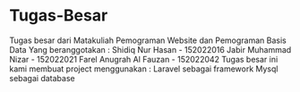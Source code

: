 # Tugas-Besar
Tugas besar dari Matakuliah Pemograman Website dan Pemograman Basis Data
Yang beranggotakan :
Shidiq Nur Hasan - 152022016
Jabir Muhammad Nizar - 152022021
Farel Anugrah Al Fauzan - 152022042
Tugas besar ini kami membuat project menggunakan :
Laravel sebagai framework
Mysql sebagai database 
